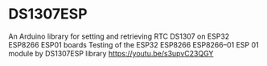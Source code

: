 # DS1307ESP
An Arduino library for setting and retrieving RTC DS1307 on ESP32 ESP8266 ESP01 boards
Testing of the ESP32 ESP8266 ESP8266–01 ESP 01 module by DS1307ESP library https://youtu.be/s3upvC23QGY
